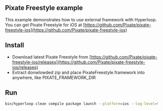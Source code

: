 ## Pixate Freestyle example

This example demonstrates how to use external framework with Hyperloop. You can get Pixate Freestyle for iOS at [https://github.com/Pixate/pixate-freestyle-ios](https://github.com/Pixate/pixate-freestyle-ios)

## Install

- Download latest Pixate Freestyle from [https://github.com/Pixate/pixate-freestyle-ios/releases](https://github.com/Pixate/pixate-freestyle-ios/releases)
- Extract donwlowded zip and place PixateFreestyle.framework into anywhere, like PIXATE_FRAMEWORK_DIR

## Run

```bash
bin/hyperloop clean compile package launch --platform=ios --log-level=trace --src=../hyperloop-ios/examples/pixate --arch=i386 --frameworks=PixateFreestyle --F=PIXATE_FRAMEWORK_DIR
```
